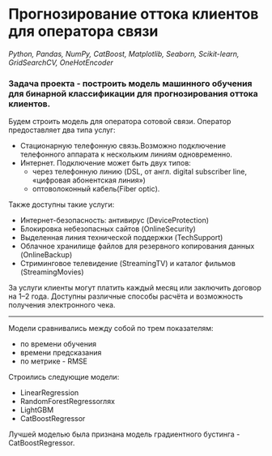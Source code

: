 
# Прогнозирование оттока клиентов для оператора связи

*Python, Pandas, NumPy, CatBoost, Matplotlib, Seaborn, Scikit-learn, GridSearchCV, OneHotEncoder*


### Задача проекта - построить модель машинного обучения для бинарной классификации для прогнозирования оттока клиентов.


Будем строить модель для оператора сотовой связи.
Оператор предоставляет два типа услуг:
- Стационарную телефонную связь.Возможно подключение телефонного аппарата к нескольким линиям одновременно.
- Интернет. Подключение может быть двух типов: 
    - через телефонную линию (DSL, от англ. digital subscriber line, «цифровая абонентская линия»)
    - оптоволоконный кабель(Fiber optic).  
    
Также доступны такие услуги:
- Интернет-безопасность: антивирус (DeviceProtection)
- Блокировка небезопасных сайтов (OnlineSecurity)
- Выделенная линия технической поддержки (TechSupport)
- Облачное хранилище файлов для резервного копирования данных (OnlineBackup)
- Стриминговое телевидение (StreamingTV) и каталог фильмов (StreamingMovies)

За услуги клиенты могут платить каждый месяц или заключить договор на 1–2 года. Доступны различные способы расчёта и возможность получения электронного чека.

-----------------------------
Модели сравнивались между собой по трем показателям:
- по времени обучения
- времени предсказания
- по метрике - RMSE


Строились следующие модели:
- LinearRegression
- RandomForestRegressorлях
- LightGBM
- CatBoostRegressor

Лучшей моделью была признана модель градиентного бустинга - CatBoostRegressor.
